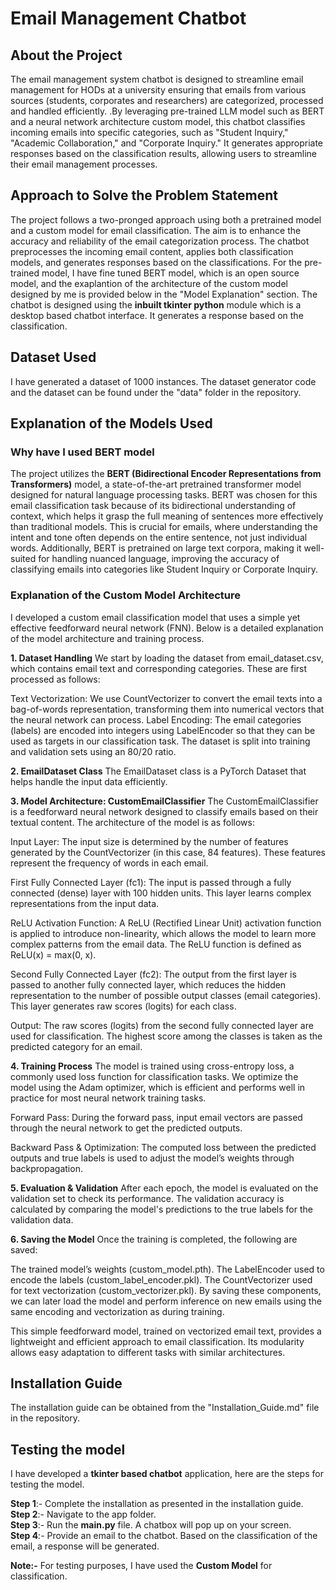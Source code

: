 # Email Management Chatbot

## About the Project
The email management system chatbot is designed to streamline email management for HODs at a university ensuring that emails from various sources (students, corporates and researchers) are categorized, processed and handled efficiently.
.By leveraging pre-trained LLM model such as BERT and a neural network architecture custom model, this chatbot classifies incoming emails into specific categories, such as "Student Inquiry," "Academic Collaboration," and "Corporate Inquiry." It generates appropriate responses based on the classification results, allowing users to streamline their email management processes.

## Approach to Solve the Problem Statement
The project follows a two-pronged approach using both a pretrained model and a custom model for email classification. The aim is to enhance the accuracy and reliability of the email categorization process. The chatbot preprocesses the incoming email content, applies both classification models, and generates responses based on the classifications. For the pre-trained model, I have fine tuned BERT model, which is an open source model, and the exaplantion of the architecture of the custom model designed by me is provided below in the "Model Explanation" section. The chatbot is designed using the **inbuilt tkinter python** module which is a desktop based chatbot interface. It generates a response based on the classification.

## Dataset Used
I have generated a dataset of 1000 instances. The dataset generator code and the dataset can be found under the "data" folder in the repository.

## Explanation of the Models Used

### Why have I used BERT model
The project utilizes the **BERT (Bidirectional Encoder Representations from Transformers)** model, a state-of-the-art pretrained transformer model designed for natural language processing tasks. BERT was chosen for this email classification task because of its bidirectional understanding of context, which helps it grasp the full meaning of sentences more effectively than traditional models. This is crucial for emails, where understanding the intent and tone often depends on the entire sentence, not just individual words. Additionally, BERT is pretrained on large text corpora, making it well-suited for handling nuanced language, improving the accuracy of classifying emails into categories like Student Inquiry or Corporate Inquiry.

### Explanation of the Custom Model Architecture
I developed a custom email classification model that uses a simple yet effective feedforward neural network (FNN). Below is a detailed explanation of the model architecture and training process.


**1. Dataset Handling**
We start by loading the dataset from email_dataset.csv, which contains email text and corresponding categories. These are first processed as follows:

Text Vectorization: We use CountVectorizer to convert the email texts into a bag-of-words representation, transforming them into numerical vectors that the neural network can process.
Label Encoding: The email categories (labels) are encoded into integers using LabelEncoder so that they can be used as targets in our classification task.
The dataset is split into training and validation sets using an 80/20 ratio.

**2. EmailDataset Class**
The EmailDataset class is a PyTorch Dataset that helps handle the input data efficiently.

**3. Model Architecture: CustomEmailClassifier**
The CustomEmailClassifier is a feedforward neural network designed to classify emails based on their textual content. The architecture of the model is as follows:

Input Layer: The input size is determined by the number of features generated by the CountVectorizer (in this case, 84 features). These features represent the frequency of words in each email.

First Fully Connected Layer (fc1): The input is passed through a fully connected (dense) layer with 100 hidden units. This layer learns complex representations from the input data.

ReLU Activation Function: A ReLU (Rectified Linear Unit) activation function is applied to introduce non-linearity, which allows the model to learn more complex patterns from the email data. The ReLU function is defined as ReLU(x) = max(0, x).

Second Fully Connected Layer (fc2): The output from the first layer is passed to another fully connected layer, which reduces the hidden representation to the number of possible output classes (email categories). This layer generates raw scores (logits) for each class.

Output: The raw scores (logits) from the second fully connected layer are used for classification. The highest score among the classes is taken as the predicted category for an email.

**4. Training Process**
The model is trained using cross-entropy loss, a commonly used loss function for classification tasks. We optimize the model using the Adam optimizer, which is efficient and performs well in practice for most neural network training tasks.

Forward Pass: During the forward pass, input email vectors are passed through the neural network to get the predicted outputs.

Backward Pass & Optimization: The computed loss between the predicted outputs and true labels is used to adjust the model’s weights through backpropagation.

**5. Evaluation & Validation**
After each epoch, the model is evaluated on the validation set to check its performance. The validation accuracy is calculated by comparing the model's predictions to the true labels for the validation data.

**6. Saving the Model**
Once the training is completed, the following are saved:

The trained model’s weights (custom_model.pth).
The LabelEncoder used to encode the labels (custom_label_encoder.pkl).
The CountVectorizer used for text vectorization (custom_vectorizer.pkl).
By saving these components, we can later load the model and perform inference on new emails using the same encoding and vectorization as during training.

This simple feedforward model, trained on vectorized email text, provides a lightweight and efficient approach to email classification. Its modularity allows easy adaptation to different tasks with similar architectures.


## Installation Guide
The installation guide can be obtained from the "Installation_Guide.md" file in the repository.

## Testing the model
I have developed a **tkinter based chatbot** application, here are the steps for testing the model.</br>

**Step 1**:- Complete the installation as presented in the installation guide.</br>
**Step 2**:- Navigate to the app folder.</br>
**Step 3**:- Run the **main.py** file. A chatbox will pop up on your screen.</br>
**Step 4**:- Provide an email to the chatbot. Based on the classification of the email, a response will be generated.</br>

**Note:-** For testing purposes, I have used the **Custom Model** for classification.



